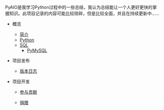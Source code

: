 PyAIO是我学习Python过程中的一些总结，我认为总结能让一个人更好更快的掌握知识。此项目记录的内容可能比较琐碎，但是比较全面，并且在持续更新中......

- 概览
  - [简介](zh-cn/intro)
  - [Python](zh-cn/PyAIO)
  - [SQL](zh-cn/mysql)
    - [PyMySQL](zh-cn/PyMySQL)
  
- 项目发布
  - [版本日志](zh-cn/changelog)
  
- 项目开发
  - [参与贡献](zh-cn/contribution)
  
  - [捐赠](zh-cn/donate)
  
    

